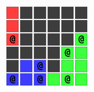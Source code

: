 ![](icons/ur) ![](icons/ux) ![](icons/ux) ![](icons/ux) ![](icons/ux) ![](icons/ux)  
![](icons/ur) ![](icons/ux) ![](icons/ux) ![](icons/ux) ![](icons/ux) ![](icons/ux)  
![](icons/cr) ![](icons/ux) ![](icons/ux) ![](icons/ux) ![](icons/ux) ![](icons/cg)  
![](icons/ux) ![](icons/ux) ![](icons/ux) ![](icons/ux) ![](icons/cg) ![](icons/ug)  
![](icons/ux) ![](icons/ub) ![](icons/cb) ![](icons/ux) ![](icons/ug) ![](icons/ug)  
![](icons/cb) ![](icons/ub) ![](icons/cb) ![](icons/ug) ![](icons/cg) ![](icons/ug)  
